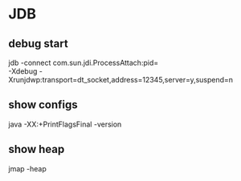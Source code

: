 # JDB

## debug start
jdb -connect com.sun.jdi.ProcessAttach:pid=   
-Xdebug -Xrunjdwp:transport=dt_socket,address=12345,server=y,suspend=n   

## show configs
java -XX:+PrintFlagsFinal <GC options> -version   

## show heap 
jmap -heap <pid>   

